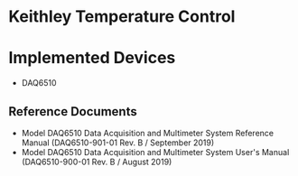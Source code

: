 # Keithley Temperature Control

# Implemented Devices

- DAQ6510

## Reference Documents
 - Model DAQ6510 Data Acquisition and Multimeter System Reference Manual (DAQ6510-901-01 Rev. B / September 2019)
 - Model DAQ6510 Data Acquisition and Multimeter System User's Manual (DAQ6510-900-01 Rev. B / August 2019)